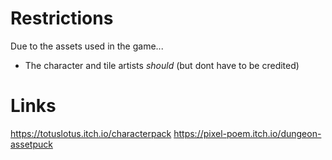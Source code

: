 # Restrictions
Due to the assets used in the game...
- The character and tile artists _should_ (but dont have to be credited)

# Links
https://totuslotus.itch.io/characterpack
https://pixel-poem.itch.io/dungeon-assetpuck
